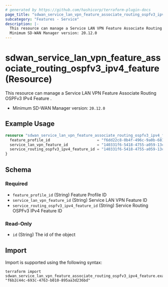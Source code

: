 ```yaml
---
# generated by https://github.com/hashicorp/terraform-plugin-docs
page_title: "sdwan_service_lan_vpn_feature_associate_routing_ospfv3_ipv4_feature Resource - terraform-provider-sdwan"
subcategory: "Features - Service"
description: |-
  This resource can manage a Service LAN VPN Feature Associate Routing OSPFv3 IPv4 Feature .
  Minimum SD-WAN Manager version: 20.12.0
---
```


# sdwan_service_lan_vpn_feature_associate_routing_ospfv3_ipv4_feature (Resource)

This resource can manage a Service LAN VPN Feature Associate Routing OSPFv3 IPv4 Feature .
  - Minimum SD-WAN Manager version: `20.12.0`

## Example Usage

```terraform
resource "sdwan_service_lan_vpn_feature_associate_routing_ospfv3_ipv4_feature" "example" {
  feature_profile_id                     = "f6dd22c8-0b4f-496c-9a0b-6813d1f8b8ac"
  service_lan_vpn_feature_id             = "140331f6-5418-4755-a059-13c77eb96037"
  service_routing_ospfv3_ipv4_feature_id = "140331f6-5418-4755-a059-13c77eb96037"
}
```

<!-- schema generated by tfplugindocs -->
## Schema

### Required

- `feature_profile_id` (String) Feature Profile ID
- `service_lan_vpn_feature_id` (String) Service LAN VPN Feature ID
- `service_routing_ospfv3_ipv4_feature_id` (String) Service Routing OSPFv3 IPv4 Feature ID

### Read-Only

- `id` (String) The id of the object

## Import

Import is supported using the following syntax:

```shell
terraform import sdwan_service_lan_vpn_feature_associate_routing_ospfv3_ipv4_feature.example "f6b2c44c-693c-4763-b010-895aa3d236bd"
```
